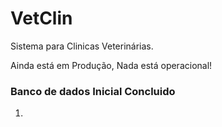 # VetClin

Sistema para Clinicas Veterinárias.

Ainda está em Produção, Nada está operacional!

<h3>Banco de dados Inicial Concluido</h3>
<ol>
<li></li>
</ol>
